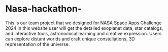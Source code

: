 # Nasa-hackathon-
This is our team project that we designed for NASA Space Apps Challenge 2024 in this website user will get  the detailed exoplanet data, star catalogs, and interactive tools,   astronomical learning and creative expression. Users can explore distant worlds and craft unique constellations, 3D representation of the universe.
